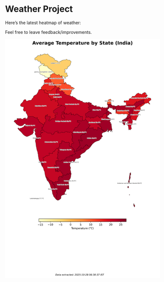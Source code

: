 # Weather Project

Here’s the latest heatmap of weather:

Feel free to leave feedback/improvements.

![India Heatmap](docs/assets/india_heatmap.png?v=0015B7)
